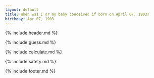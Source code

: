 ```yaml
---
layout: default
title: When was I or my baby conceived if born on April 07, 1903?
birthday: Apr 07, 1903
---
```


{% include header.md %}

{% include guess.md %}

{% include calculate.md %}

{% include safety.md %}

{% include footer.md %}



